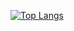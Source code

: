 [![Top Langs](https://github-readme-stats.vercel.app/api/top-langs/?username=Titanc3&size_weight=0.5&count_weight=0.5)](https://github.com/anuraghazra/github-readme-stats)
